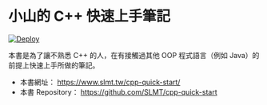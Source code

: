 # 小山的 C++ 快速上手筆記

[![Deploy](https://github.com/SLMT/cpp-quick-start/actions/workflows/deploy.yml/badge.svg)](https://github.com/SLMT/cpp-quick-start/actions/workflows/deploy.yml)

本書是為了讓不熟悉 C++ 的人，在有接觸過其他 OOP 程式語言（例如 Java）的前提上快速上手所做的筆記。

- 本書網址： https://www.slmt.tw/cpp-quick-start/
- 本書 Repository： https://github.com/SLMT/cpp-quick-start
